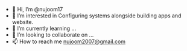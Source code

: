 - 👋 Hi, I’m @nujoom17
- 👀 I’m interested in Configuring systems alongside building apps and website.
- 🌱 I’m currently learning ...
- 💞️ I’m looking to collaborate on ...
- 📫 How to reach me nujoom2007@gmail.com

<!---
nujoom17/nujoom17 is a ✨ special ✨ repository because its `README.md` (this file) appears on your GitHub profile.
You can click the Preview link to take a look at your changes.
--->
